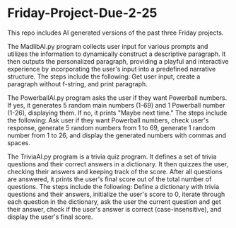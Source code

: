 # Friday-Project-Due-2-25
This repo includes AI generated versions of the past three Friday projects. 

The MadlibAI.py program collects user input for various prompts and utilizes the information to dynamically construct a descriptive paragraph. It then outputs the personalized paragraph, providing a playful and interactive experience by incorporating the user's input into a predefined narrative structure.
    The steps include the following:
        Get user input,
        create a paragraph without f-string,
        and print paragraph.

The PowerballAI.py program asks the user if they want Powerball numbers. If yes, it generates 5 random main numbers (1-69) and 1 Powerball number (1-26), displaying them. If no, it prints "Maybe next time."
    The steps include the following:
        Ask user if they want Powerball numbers,
        check user's response,
        generate 5 random numbers from 1 to 69,
        generate 1 random number from 1 to 26,
        and display the generated numbers with commas and spaces.

The TriviaAI.py program is a trivia quiz program. It defines a set of trivia questions and their correct answers in a dictionary. It then quizzes the user, checking their answers and keeping track of the score. After all questions are answered, it prints the user's final score out of the total number of questions.
    The steps include the following:
        Define a dictionary with trivia questions and their answers,
        initialize the user's score to 0,
        iterate through each question in the dictionary,
        ask the user the current question and get their answer,
        check if the user's answer is correct (case-insensitive),
        and display the user's final score.